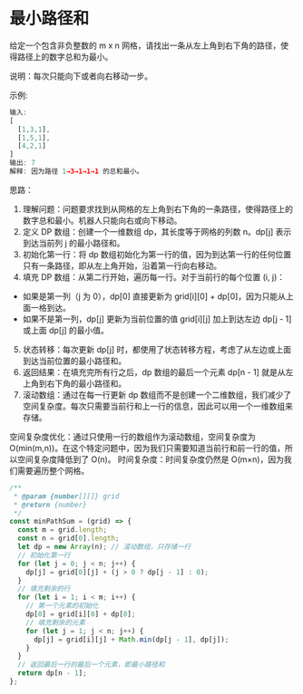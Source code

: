 # 最小路径和

给定一个包含非负整数的 m x n 网格，请找出一条从左上角到右下角的路径，使得路径上的数字总和为最小。

说明：每次只能向下或者向右移动一步。

示例:

```js
输入:
[
  [1,3,1],
  [1,5,1],
  [4,2,1]
]
输出: 7
解释: 因为路径 1→3→1→1→1 的总和最小。
```

思路：

1. 理解问题：问题要求找到从网格的左上角到右下角的一条路径，使得路径上的数字总和最小。机器人只能向右或向下移动。
2. 定义 DP 数组：创建一个一维数组 dp，其长度等于网格的列数 n。dp[j] 表示到达当前列 j 的最小路径和。
3. 初始化第一行：将 dp 数组初始化为第一行的值，因为到达第一行的任何位置只有一条路径，即从左上角开始，沿着第一行向右移动。
4. 填充 DP 数组：从第二行开始，遍历每一行。对于当前行的每个位置 (i, j)：
  - 如果是第一列（j 为 0），dp[0] 直接更新为 grid[i][0] + dp[0]，因为只能从上面一格到达。
  - 如果不是第一列，dp[j] 更新为当前位置的值 grid[i][j] 加上到达左边 dp[j - 1] 或上面 dp[j] 的最小值。
5. 状态转移：每次更新 dp[j] 时，都使用了状态转移方程，考虑了从左边或上面到达当前位置的最小路径和。
6. 返回结果：在填充完所有行之后，dp 数组的最后一个元素 dp[n - 1] 就是从左上角到右下角的最小路径和。
7. 滚动数组：通过在每一行更新 dp 数组而不是创建一个二维数组，我们减少了空间复杂度。每次只需要当前行和上一行的信息，因此可以用一个一维数组来存储。

空间复杂度优化：通过只使用一行的数组作为滚动数组，空间复杂度为 O(min(m,n))。在这个特定问题中，因为我们只需要知道当前行和前一行的值，所以空间复杂度降低到了 O(n)。
时间复杂度：时间复杂度仍然是 O(m×n)，因为我们需要遍历整个网格。



```js
/**
 * @param {number[][]} grid
 * @return {number}
 */
const minPathSum = (grid) => {
  const m = grid.length;
  const n = grid[0].length;
  let dp = new Array(n); // 滚动数组，只存储一行
  // 初始化第一行
  for (let j = 0; j < n; j++) {
    dp[j] = grid[0][j] + (j > 0 ? dp[j - 1] : 0);
  }
  // 填充剩余的行
  for (let i = 1; i < m; i++) {
    // 第一个元素的初始化
    dp[0] = grid[i][0] + dp[0];
    // 填充剩余的元素
    for (let j = 1; j < n; j++) {
      dp[j] = grid[i][j] + Math.min(dp[j - 1], dp[j]);
    }
  }
  // 返回最后一行的最后一个元素，即最小路径和
  return dp[n - 1];
};
```

